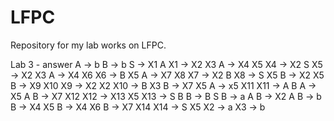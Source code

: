# LFPC
Repository for my lab works on LFPC.

Lab 3 - answer
A -> b
B -> b
S -> X1 A
X1 -> X2 X3
A -> X4 X5
X4 -> X2 S
X5 -> X2 X3
A -> X4 X6
X6 -> B X5
A -> X7 X8
X7 -> X2 B
X8 -> S X5
B -> X2 X5
B -> X9 X10
X9 -> X2 X2
X10 -> B X3
B -> X7 X5
A -> x5 X11
X11 -> A B
A -> X5 A
B -> X7 X12
X12 -> X13 X5
X13 -> S B
B -> B S
B -> a A
B -> X2 A
B -> b
B -> X4 X5
B -> X4 X6
B -> X7 X14
X14 -> S X5
X2 -> a
X3 -> b
